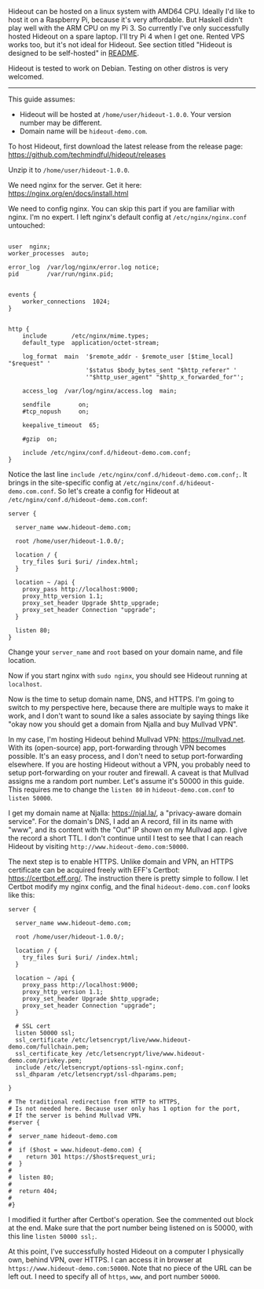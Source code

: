 Hideout can be hosted on a linux system with AMD64 CPU. Ideally I'd like to host it on a Raspberry Pi, because it's very affordable. But Haskell didn't play well with the ARM CPU on my Pi 3. So currently I've only successfully hosted Hideout on a spare laptop. I'll try Pi 4 when I get one. Rented VPS works too, but it's not ideal for Hideout. See section titled "Hideout is designed to be self-hosted" in [README](https://github.com/techmindful/hideout#hideout-is-designed-to-be-self-hosted).

Hideout is tested to work on Debian. Testing on other distros is very welcomed.

---

This guide assumes:
* Hideout will be hosted at `/home/user/hideout-1.0.0`. Your version number may be different.
* Domain name will be `hideout-demo.com`.

To host Hideout, first download the latest release from the release page: https://github.com/techmindful/hideout/releases

Unzip it to `/home/user/hideout-1.0.0`.

We need nginx for the server. Get it here: https://nginx.org/en/docs/install.html

We need to config nginx. You can skip this part if you are familiar with nginx. I'm no expert. I left nginx's default config at `/etc/nginx/nginx.conf` untouched:
```

user  nginx;
worker_processes  auto;

error_log  /var/log/nginx/error.log notice;
pid        /var/run/nginx.pid;


events {
    worker_connections  1024;
}


http {
    include       /etc/nginx/mime.types;
    default_type  application/octet-stream;

    log_format  main  '$remote_addr - $remote_user [$time_local] "$request" '
                      '$status $body_bytes_sent "$http_referer" '
                      '"$http_user_agent" "$http_x_forwarded_for"';

    access_log  /var/log/nginx/access.log  main;

    sendfile        on;
    #tcp_nopush     on;

    keepalive_timeout  65;

    #gzip  on;

    include /etc/nginx/conf.d/hideout-demo.com.conf;
}
```
Notice the last line `include /etc/nginx/conf.d/hideout-demo.com.conf;`. It brings in the site-specific config at `/etc/nginx/conf.d/hideout-demo.com.conf`. So let's create a config for Hideout at `/etc/nginx/conf.d/hideout-demo.com.conf`:
```
server {

  server_name www.hideout-demo.com;

  root /home/user/hideout-1.0.0/;

  location / {
    try_files $uri $uri/ /index.html;
  }

  location ~ /api {
    proxy_pass http://localhost:9000;
    proxy_http_version 1.1;
    proxy_set_header Upgrade $http_upgrade;
    proxy_set_header Connection "upgrade";
  }

  listen 80;
}
```
Change your `server_name` and `root` based on your domain name, and file location.

Now if you start nginx with `sudo nginx`, you should see Hideout running at `localhost`.

Now is the time to setup domain name, DNS, and HTTPS. I'm going to switch to my perspective here, because there are multiple ways to make it work, and I don't want to sound like a sales associate by saying things like "okay now you should get a domain from Njalla and buy Mullvad VPN".

In my case, I'm hosting Hideout behind Mullvad VPN: https://mullvad.net. With its (open-source) app, port-forwarding through VPN becomes possible. It's an easy process, and I don't need to setup port-forwarding elsewhere. If you are hosting Hideout without a VPN, you probably need to setup port-forwarding on your router and firewall. A caveat is that Mullvad assigns me a random port number. Let's assume it's 50000 in this guide. This requires me to change the `listen 80` in `hideout-demo.com.conf` to `listen 50000`.

I get my domain name at Njalla: https://njal.la/, a "privacy-aware domain service". For the domain's DNS, I add an A record, fill in its name with "www", and its content with the "Out" IP shown on my Mullvad app. I give the record a short TTL. I don't continue until I test to see that I can reach Hideout by visiting `http://www.hideout-demo.com:50000`.

The next step is to enable HTTPS. Unlike domain and VPN, an HTTPS certificate can be acquired freely with EFF's Certbot: https://certbot.eff.org/. The instruction there is pretty simple to follow. I let Certbot modify my nginx config, and the final `hideout-demo.com.conf` looks like this:
```
server {

  server_name www.hideout-demo.com;

  root /home/user/hideout-1.0.0/;

  location / {
    try_files $uri $uri/ /index.html;
  }

  location ~ /api {
    proxy_pass http://localhost:9000;
    proxy_http_version 1.1;
    proxy_set_header Upgrade $http_upgrade;
    proxy_set_header Connection "upgrade";
  }

  # SSL cert
  listen 50000 ssl;
  ssl_certificate /etc/letsencrypt/live/www.hideout-demo.com/fullchain.pem;
  ssl_certificate_key /etc/letsencrypt/live/www.hideout-demo.com/privkey.pem;
  include /etc/letsencrypt/options-ssl-nginx.conf;
  ssl_dhparam /etc/letsencrypt/ssl-dhparams.pem;

}

# The traditional redirection from HTTP to HTTPS,
# Is not needed here. Because user only has 1 option for the port,
# If the server is behind Mullvad VPN.
#server {
#
#  server_name hideout-demo.com
#
#  if ($host = www.hideout-demo.com) {
#    return 301 https://$host$request_uri;
#  }
#
#  listen 80;
#
#  return 404;
#
#}
```
I modified it further after Certbot's operation. See the commented out block at the end. Make sure that the port number being listened on is 50000, with this line `listen 50000 ssl;`.

At this point, I've successfully hosted Hideout on a computer I physically own, behind VPN, over HTTPS. I can access it in browser at `https://www.hideout-demo.com:50000`. Note that no piece of the URL can be left out. I need to specify all of `https`, `www`, and port number `50000`.
